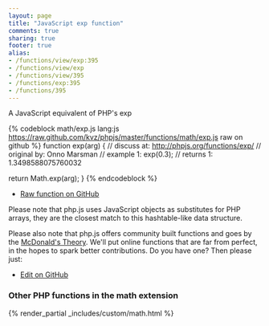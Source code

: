 ```yaml
---
layout: page
title: "JavaScript exp function"
comments: true
sharing: true
footer: true
alias:
- /functions/view/exp:395
- /functions/view/exp
- /functions/view/395
- /functions/exp:395
- /functions/395
---
```

<!-- Generated by Rakefile:build -->
A JavaScript equivalent of PHP's exp

{% codeblock math/exp.js lang:js https://raw.github.com/kvz/phpjs/master/functions/math/exp.js raw on github %}
function exp(arg) {
  //  discuss at: http://phpjs.org/functions/exp/
  // original by: Onno Marsman
  //   example 1: exp(0.3);
  //   returns 1: 1.3498588075760032

  return Math.exp(arg);
}
{% endcodeblock %}

 - [Raw function on GitHub](https://github.com/kvz/phpjs/blob/master/functions/math/exp.js)

Please note that php.js uses JavaScript objects as substitutes for PHP arrays, they are 
the closest match to this hashtable-like data structure. 

Please also note that php.js offers community built functions and goes by the 
[McDonald's Theory](https://medium.com/what-i-learned-building/9216e1c9da7d). We'll put online 
functions that are far from perfect, in the hopes to spark better contributions. 
Do you have one? Then please just: 

 - [Edit on GitHub](https://github.com/kvz/phpjs/edit/master/functions/math/exp.js)


### Other PHP functions in the math extension
{% render_partial _includes/custom/math.html %}
